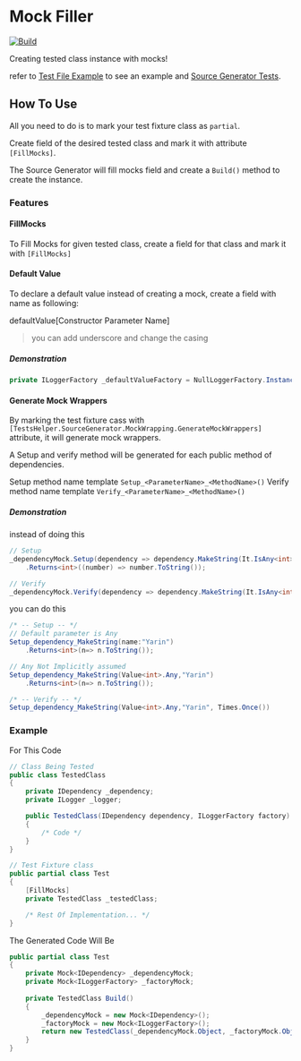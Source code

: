 ﻿# Mock Filler
[![Build](https://github.com/YarinOmesi/MockFiller/actions/workflows/CI.yml/badge.svg)](https://github.com/YarinOmesi/MockFiller/actions/workflows/CI.yml)

Creating tested class instance with mocks!

refer to [Test File Example](./Sample.Tests/Test.cs) to see an example
and [Source Generator Tests](./TestsHelper.SourceGenerator.Tests/MockFillerSourceGeneratorTests.cs).

## How To Use

All you need to do is to mark your test fixture class as `partial`.

Create field of the desired tested class and mark it with attribute `[FillMocks]`.

The Source Generator will fill mocks field and create a `Build()` method to create the instance.

### Features

#### FillMocks

To Fill Mocks for given tested class, create a field for that class and mark it with `[FillMocks]`

#### Default Value

To declare a default value instead of creating a mock, create a field with name as following:

defaultValue[Constructor Parameter Name]

> you can add underscore and change the casing

##### Demonstration

```csharp
private ILoggerFactory _defaultValueFactory = NullLoggerFactory.Instance;
```

#### Generate Mock Wrappers

By marking the test fixture cass with `[TestsHelper.SourceGenerator.MockWrapping.GenerateMockWrappers]` attribute,
it will generate mock wrappers.

A Setup and verify method will be generated for each public method of dependencies.

Setup method name template `Setup_<ParameterName>_<MethodName>()`
Verify method name template `Verify_<ParameterName>_<MethodName>()`

##### Demonstration

instead of doing this

```csharp
// Setup
_dependencyMock.Setup(dependency => dependency.MakeString(It.IsAny<int>(), "Yarin"))
    .Returns<int>((number) => number.ToString());

// Verify
_dependencyMock.Verify(dependency => dependency.MakeString(It.IsAny<int>(), "Yarin"), Times.Once)
```

you can do this

```csharp
/* -- Setup -- */ 
// Default parameter is Any
Setup_dependency_MakeString(name:"Yarin")
    .Returns<int>(n=> n.ToString());

// Any Not Implicitly assumed
Setup_dependency_MakeString(Value<int>.Any,"Yarin")
    .Returns<int>(n=> n.ToString());

/* -- Verify -- */
Setup_dependency_MakeString(Value<int>.Any,"Yarin", Times.Once())
```

### Example

For This Code

```csharp
// Class Being Tested
public class TestedClass
{
    private IDependency _dependency;
    private ILogger _logger;

    public TestedClass(IDependency dependency, ILoggerFactory factory)
    {
        /* Code */    
    }
}

// Test Fixture class
public partial class Test
{
    [FillMocks]
    private TestedClass _testedClass;

    /* Rest Of Implementation... */
}
```

The Generated Code Will Be

```csharp
public partial class Test
{
    private Mock<IDependency> _dependencyMock;
    private Mock<ILoggerFactory> _factoryMock;
    
    private TestedClass Build()
    {
        _dependencyMock = new Mock<IDependency>();
        _factoryMock = new Mock<ILoggerFactory>();
        return new TestedClass(_dependencyMock.Object, _factoryMock.Object);
    }
}
```
